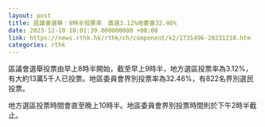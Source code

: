 ```yaml
---
layout: post
title: 區議會選舉｜9時半投票率　直選3.12%地委會32.46%
date: 2023-12-10 10:01:39.000000000 +08:00
link: https://news.rthk.hk/rthk/ch/component/k2/1731496-20231210.htm
categories: rthk
---
```


區議會選舉投票由早上8時半開始，截至早上9時半，地方選區投票率為3.12%，有大約13萬5千人已投票。地區委員會界別投票率為32.46%，有822名界別選民投票。

地方選區投票時間會直至晚上10時半。地區委員會界別投票時間則於下午2時半截止。
